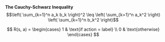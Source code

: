 **The Cauchy-Schwarz Inequality**
$$\left( \sum_{k=1}^n a_k b_k \right)^2 \leq \left( \sum_{k=1}^n a_k^2 \right) \left( \sum_{k=1}^n b_k^2 \right)$$

$$
R(s, a) = \begin{cases} 
1 & \text{if action = label} \\
0 & \text{otherwise}
\end{cases}
$$
